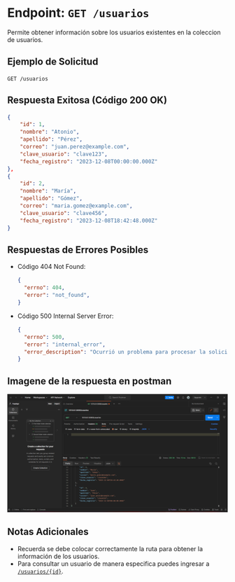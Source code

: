 # Endpoint: `GET /usuarios`

Permite obtener información sobre los usuarios existentes en la coleccion de usuarios.

## Ejemplo de Solicitud
```http
GET /usuarios
```

## Respuesta Exitosa (Código 200 OK)
```json
{
    "id": 1,
    "nombre": "Atonio",
    "apellido": "Pérez",
    "correo": "juan.perez@example.com",
    "clave_usuario": "clave123",
    "fecha_registro": "2023-12-08T00:00:00.000Z"
},
{
    "id": 2,
    "nombre": "María",
    "apellido": "Gómez",
    "correo": "maria.gomez@example.com",
    "clave_usuario": "clave456",
    "fecha_registro": "2023-12-08T18:42:48.000Z"
}
```

## Respuestas de Errores Posibles
- Código 404 Not Found:

  ```json
  {
    "errno": 404,
    "error": "not_found",
  }
  ```

- Código 500 Internal Server Error:
  ```json
  {
    "errno": 500,
    "error": "internal_error",
    "error_description": "Ocurrió un problema para procesar la solicitud"
  }
  ``` 

## Imagene de la respuesta en postman

![imagen](./getUsuarios.png)

## Notas Adicionales

- Recuerda se debe colocar correctamente la ruta para obtener la información de los usuarios.
- Para consultar un usuario de manera especifica puedes ingresar a [`/usuarios/{id}`](./get-temas-id-libros.md).
